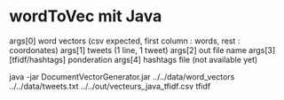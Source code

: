 # wordToVec mit Java

args[0] word vectors (csv expected, first column : words, rest : coordonates) 
args[1] tweets (1 line, 1 tweet)
args[2] out file name 
args[3] [tfidf/hashtags] ponderation
args[4] hashtags file (not available yet)

java -jar DocumentVectorGenerator.jar ../../data/word_vectors ../../data/tweets.txt ../../out/vecteurs_java_tfidf.csv tfidf


